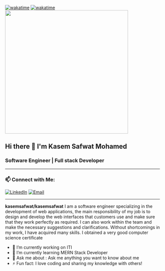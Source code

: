 [![wakatime](https://wakatime.com/badge/user/d5b6284a-1e66-4b17-b12a-2f2680902507.svg)](https://wakatime.com/@kasemsafwat)
[![wakatime](https://wakatime.com/badge/user/d5b6284a-1e66-4b17-b12a-2f2680902507.svg)](https://wakatime.com/@d5b6284a-1e66-4b17-b12a-2f2680902507)
<img src="https://wakatime.com/share/@kasemsafwat/fa011139-0194-45b2-b5f5-a6dff53d3b62.svg" height="400" width="400">
## Hi there 👋 I'm Kasem Safwat Mohamed 
### Software Engineer | Full stack Developer 

---
### 📫 Connect with Me:
[![LinkedIn](https://img.shields.io/badge/LinkedIn-Connect-blue)](www.linkedin.com/in/kasem-safwat-3ab98a2b0)
[![Email](https://img.shields.io/badge/Email-Contact-red)](kasemsafwat.96@gmail.com)


---
**kasemsafwat/kasemsafwat** I am a software engineer specializing in the development of web applications, the main responsibility 
of my job is to design and develop the web interfaces that customers use and make sure that they 
work perfectly as required. I can also work within the team and make the necessary suggestions and 
clarifications. Without shortcomings in my work, I have acquired many skills. I obtained a very good 
computer science certificate

- 🔭 I’m currently working on ITI
- 🌱 I’m currently learning MERN Stack Developer
- 💬 Ask me about : Ask me anything you want to know about me
- ⚡ Fun fact: I love coding and sharing my knowledge with others!
<!--- 📫 How to reach me: ...
- 🤔 I’m looking for help with 
- 👯 I’m looking to collaborate on ...
 - 😄 Pronouns: ... -->

